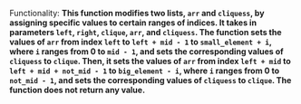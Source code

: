 Functionality: **This function modifies two lists, `arr` and `cliquess`, by assigning specific values to certain ranges of indices. It takes in parameters `left`, `right`, `clique`, `arr`, and `cliquess`. The function sets the values of `arr` from index `left` to `left + mid - 1` to `small_element + i`, where `i` ranges from 0 to `mid - 1`, and sets the corresponding values of `cliquess` to `clique`. Then, it sets the values of `arr` from index `left + mid` to `left + mid + not_mid - 1` to `big_element - i`, where `i` ranges from 0 to `not_mid - 1`, and sets the corresponding values of `cliquess` to `clique`. The function does not return any value.**